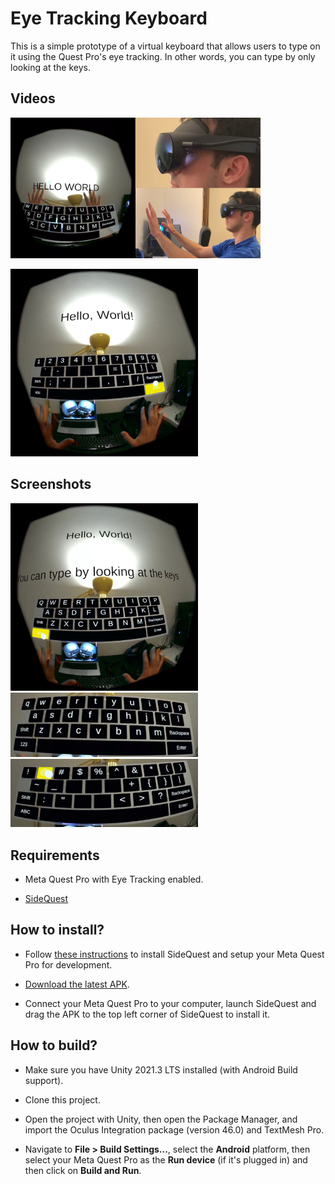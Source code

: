 # Eye Tracking Keyboard

This is a simple prototype of a virtual keyboard that allows users to type on it using the Quest Pro's eye tracking. In other words, you can type by only looking at the keys.

## Videos

<a href="https://youtu.be/F_BDJ5TxftQ"><img src="Images/video.jpg" width="400"/></a>

<a href="https://www.youtube.com/shorts/UP1_-Ttc7CA"><img src="Images/video2.jpg" width="300"/></a>

## Screenshots

<img src="Images/screenshot3.jpg" width="300"/>

<img src="Images/screenshot1.jpg" width="300"/>

<img src="Images/screenshot2.jpg" width="300"/>

## Requirements

 - Meta Quest Pro with Eye Tracking enabled.
 
 - [SideQuest](https://sidequestvr.com)

## How to install?

- Follow [these instructions](https://sidequestvr.com/setup-howto) to install SideQuest and setup your Meta Quest Pro for development.

- [Download the latest APK](https://github.com/fabio914/EyeTrackingKeyboard/releases/latest/download/build.apk).

- Connect your Meta Quest Pro to your computer, launch SideQuest and drag the APK to the top left corner of SideQuest to install it.

## How to build?

 - Make sure you have Unity 2021.3 LTS installed (with Android Build support).

 - Clone this project.

 - Open the project with Unity, then open the Package Manager, and import the Oculus Integration package (version 46.0) and TextMesh Pro.

 - Navigate to **File > Build Settings...**, select the **Android** platform, then select your Meta Quest Pro as the **Run device** (if it's plugged in) and then click on **Build and Run**.
